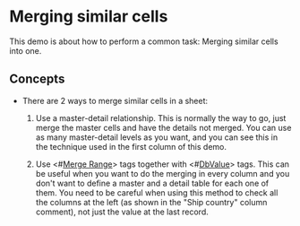 # Merging similar cells

This demo is about how to perform a common task: Merging similar cells
into one.

## Concepts

- There are 2 ways to merge similar cells in a sheet:

   1. Use a master-detail relationship. This is normally the way to go,
   just merge the master cells and have the details not merged. You
   can use as many master-detail levels as you want, and you can see
   this in the technique used in the first column of this demo.

   2. Use \<\#[Merge Range](https://download.tmssoftware.com/flexcel/doc/net/guides/reports-tag-reference.html#merge-range)\> tags together with \<\#[DbValue](https://download.tmssoftware.com/flexcel/doc/net/guides/reports-tag-reference.html#dbvalue)\> tags. This
   can be useful when you want to do the merging in every column and
   you don't want to define a master and a detail table for each one
   of them. You need to be careful when using this method to check
   all the columns at the left (as shown in the \"Ship country\"
   column comment), not just the value at the last record.

